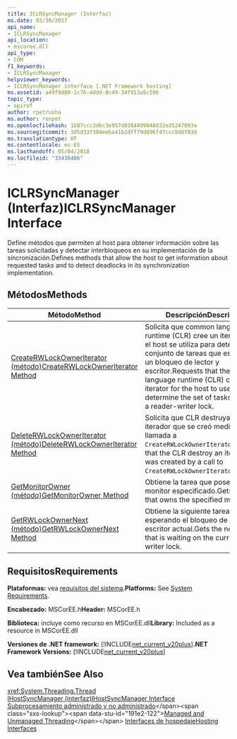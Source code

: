 ```yaml
---
title: ICLRSyncManager (Interfaz)
ms.date: 03/30/2017
api_name:
- ICLRSyncManager
api_location:
- mscoree.dll
api_type:
- COM
f1_keywords:
- ICLRSyncManager
helpviewer_keywords:
- ICLRSyncManager interface [.NET Framework hosting]
ms.assetid: a49f9d80-1c76-4ddd-8c49-34f913a5c596
topic_type:
- apiref
author: rpetrusha
ms.author: ronpet
ms.openlocfilehash: 1b87ccc3d6c3e957d0384499048032e35247093a
ms.sourcegitcommit: 3d5d33f384eeba41b2dff79d096f47ccc8d8f03d
ms.translationtype: HT
ms.contentlocale: es-ES
ms.lasthandoff: 05/04/2018
ms.locfileid: "33436486"
---
```

# <a name="iclrsyncmanager-interface"></a><span data-ttu-id="191e2-102">ICLRSyncManager (Interfaz)</span><span class="sxs-lookup"><span data-stu-id="191e2-102">ICLRSyncManager Interface</span></span>
<span data-ttu-id="191e2-103">Define métodos que permiten al host para obtener información sobre las tareas solicitadas y detectar interbloqueos en su implementación de la sincronización.</span><span class="sxs-lookup"><span data-stu-id="191e2-103">Defines methods that allow the host to get information about requested tasks and to detect deadlocks in its synchronization implementation.</span></span>  
  
## <a name="methods"></a><span data-ttu-id="191e2-104">Métodos</span><span class="sxs-lookup"><span data-stu-id="191e2-104">Methods</span></span>  
  
|<span data-ttu-id="191e2-105">Método</span><span class="sxs-lookup"><span data-stu-id="191e2-105">Method</span></span>|<span data-ttu-id="191e2-106">Descripción</span><span class="sxs-lookup"><span data-stu-id="191e2-106">Description</span></span>|  
|------------|-----------------|  
|[<span data-ttu-id="191e2-107">CreateRWLockOwnerIterator (método)</span><span class="sxs-lookup"><span data-stu-id="191e2-107">CreateRWLockOwnerIterator Method</span></span>](iclrsyncmanager-createrwlockowneriterator-method.md)|<span data-ttu-id="191e2-108">Solicita que common language runtime (CLR) cree un iterador para el host se utiliza para determinar el conjunto de tareas que esperan en un bloqueo de lector y escritor.</span><span class="sxs-lookup"><span data-stu-id="191e2-108">Requests that the common language runtime (CLR) create an iterator for the host to use to determine the set of tasks waiting on a reader-writer lock.</span></span>|  
|[<span data-ttu-id="191e2-109">DeleteRWLockOwnerIterator (método)</span><span class="sxs-lookup"><span data-stu-id="191e2-109">DeleteRWLockOwnerIterator Method</span></span>](iclrsyncmanager-deleterwlockowneriterator-method.md)|<span data-ttu-id="191e2-110">Solicita que CLR destruya un iterador que se creó mediante una llamada a `CreateRWLockOwnerIterator`.</span><span class="sxs-lookup"><span data-stu-id="191e2-110">Requests that the CLR destroy an iterator that was created by a call to `CreateRWLockOwnerIterator`.</span></span>|  
|[<span data-ttu-id="191e2-111">GetMonitorOwner (método)</span><span class="sxs-lookup"><span data-stu-id="191e2-111">GetMonitorOwner Method</span></span>](iclrsyncmanager-getmonitorowner-method.md)|<span data-ttu-id="191e2-112">Obtiene la tarea que posee al monitor especificado.</span><span class="sxs-lookup"><span data-stu-id="191e2-112">Gets the task that owns the specified monitor.</span></span>|  
|[<span data-ttu-id="191e2-113">GetRWLockOwnerNext (método)</span><span class="sxs-lookup"><span data-stu-id="191e2-113">GetRWLockOwnerNext Method</span></span>](iclrsyncmanager-getrwlockownernext-method.md)|<span data-ttu-id="191e2-114">Obtiene la siguiente tarea está esperando el bloqueo de lector y escritor actual.</span><span class="sxs-lookup"><span data-stu-id="191e2-114">Gets the next task that is waiting on the current reader-writer lock.</span></span>|  
  
## <a name="requirements"></a><span data-ttu-id="191e2-115">Requisitos</span><span class="sxs-lookup"><span data-stu-id="191e2-115">Requirements</span></span>  
 <span data-ttu-id="191e2-116">**Plataformas:** vea [requisitos del sistema](../../get-started/system-requirements.md).</span><span class="sxs-lookup"><span data-stu-id="191e2-116">**Platforms:** See [System Requirements](../../get-started/system-requirements.md).</span></span>  
  
 <span data-ttu-id="191e2-117">**Encabezado:** MSCorEE.h</span><span class="sxs-lookup"><span data-stu-id="191e2-117">**Header:** MSCorEE.h</span></span>  
  
 <span data-ttu-id="191e2-118">**Biblioteca:** incluye como recurso en MSCorEE.dll</span><span class="sxs-lookup"><span data-stu-id="191e2-118">**Library:** Included as a resource in MSCorEE.dll</span></span>  
  
 <span data-ttu-id="191e2-119">**Versiones de .NET framework:** [!INCLUDE[net_current_v20plus](../../../../includes/net-current-v20plus-md.md)]</span><span class="sxs-lookup"><span data-stu-id="191e2-119">**.NET Framework Versions:** [!INCLUDE[net_current_v20plus](../../../../includes/net-current-v20plus-md.md)]</span></span>  
  
## <a name="see-also"></a><span data-ttu-id="191e2-120">Vea también</span><span class="sxs-lookup"><span data-stu-id="191e2-120">See Also</span></span>  
 <xref:System.Threading.Thread>  
 [<span data-ttu-id="191e2-121">IHostSyncManager (interfaz)</span><span class="sxs-lookup"><span data-stu-id="191e2-121">IHostSyncManager Interface</span></span>](ihostsyncmanager-interface.md)  
 <span data-ttu-id="191e2-122">[Subprocesamiento administrado y no administrado](https://msdn.microsoft.com/library/db425c20-4b2f-4433-bf96-76071c7881e5(v=vs.100))</span><span class="sxs-lookup"><span data-stu-id="191e2-122">[Managed and Unmanaged Threading](https://msdn.microsoft.com/library/db425c20-4b2f-4433-bf96-76071c7881e5(v=vs.100))</span></span>  
 [<span data-ttu-id="191e2-123">Interfaces de hospedaje</span><span class="sxs-lookup"><span data-stu-id="191e2-123">Hosting Interfaces</span></span>](hosting-interfaces.md)

